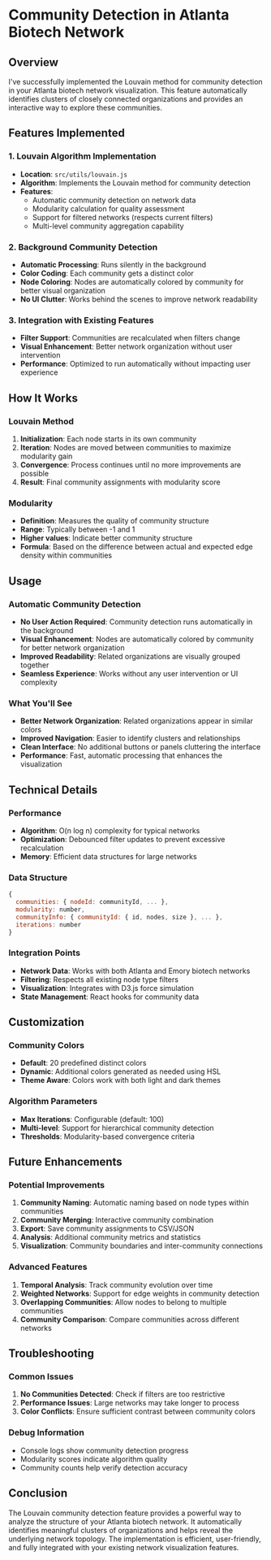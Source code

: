 # Community Detection in Atlanta Biotech Network

## Overview

I've successfully implemented the Louvain method for community detection in your Atlanta biotech network visualization. This feature automatically identifies clusters of closely connected organizations and provides an interactive way to explore these communities.

## Features Implemented

### 1. Louvain Algorithm Implementation
- **Location**: `src/utils/louvain.js`
- **Algorithm**: Implements the Louvain method for community detection
- **Features**:
  - Automatic community detection on network data
  - Modularity calculation for quality assessment
  - Support for filtered networks (respects current filters)
  - Multi-level community aggregation capability

### 2. Background Community Detection
- **Automatic Processing**: Runs silently in the background
- **Color Coding**: Each community gets a distinct color
- **Node Coloring**: Nodes are automatically colored by community for better visual organization
- **No UI Clutter**: Works behind the scenes to improve network readability

### 3. Integration with Existing Features
- **Filter Support**: Communities are recalculated when filters change
- **Visual Enhancement**: Better network organization without user intervention
- **Performance**: Optimized to run automatically without impacting user experience

## How It Works

### Louvain Method
1. **Initialization**: Each node starts in its own community
2. **Iteration**: Nodes are moved between communities to maximize modularity gain
3. **Convergence**: Process continues until no more improvements are possible
4. **Result**: Final community assignments with modularity score

### Modularity
- **Definition**: Measures the quality of community structure
- **Range**: Typically between -1 and 1
- **Higher values**: Indicate better community structure
- **Formula**: Based on the difference between actual and expected edge density within communities

## Usage

### Automatic Community Detection
- **No User Action Required**: Community detection runs automatically in the background
- **Visual Enhancement**: Nodes are automatically colored by community for better network organization
- **Improved Readability**: Related organizations are visually grouped together
- **Seamless Experience**: Works without any user intervention or UI complexity

### What You'll See
- **Better Network Organization**: Related organizations appear in similar colors
- **Improved Navigation**: Easier to identify clusters and relationships
- **Clean Interface**: No additional buttons or panels cluttering the interface
- **Performance**: Fast, automatic processing that enhances the visualization

## Technical Details

### Performance
- **Algorithm**: O(n log n) complexity for typical networks
- **Optimization**: Debounced filter updates to prevent excessive recalculation
- **Memory**: Efficient data structures for large networks

### Data Structure
```javascript
{
  communities: { nodeId: communityId, ... },
  modularity: number,
  communityInfo: { communityId: { id, nodes, size }, ... },
  iterations: number
}
```

### Integration Points
- **Network Data**: Works with both Atlanta and Emory biotech networks
- **Filtering**: Respects all existing node type filters
- **Visualization**: Integrates with D3.js force simulation
- **State Management**: React hooks for community data

## Customization

### Community Colors
- **Default**: 20 predefined distinct colors
- **Dynamic**: Additional colors generated as needed using HSL
- **Theme Aware**: Colors work with both light and dark themes

### Algorithm Parameters
- **Max Iterations**: Configurable (default: 100)
- **Multi-level**: Support for hierarchical community detection
- **Thresholds**: Modularity-based convergence criteria

## Future Enhancements

### Potential Improvements
1. **Community Naming**: Automatic naming based on node types within communities
2. **Community Merging**: Interactive community combination
3. **Export**: Save community assignments to CSV/JSON
4. **Analysis**: Additional community metrics and statistics
5. **Visualization**: Community boundaries and inter-community connections

### Advanced Features
1. **Temporal Analysis**: Track community evolution over time
2. **Weighted Networks**: Support for edge weights in community detection
3. **Overlapping Communities**: Allow nodes to belong to multiple communities
4. **Community Comparison**: Compare communities across different networks

## Troubleshooting

### Common Issues
1. **No Communities Detected**: Check if filters are too restrictive
2. **Performance Issues**: Large networks may take longer to process
3. **Color Conflicts**: Ensure sufficient contrast between community colors

### Debug Information
- Console logs show community detection progress
- Modularity scores indicate algorithm quality
- Community counts help verify detection accuracy

## Conclusion

The Louvain community detection feature provides a powerful way to analyze the structure of your Atlanta biotech network. It automatically identifies meaningful clusters of organizations and helps reveal the underlying network topology. The implementation is efficient, user-friendly, and fully integrated with your existing network visualization features.
